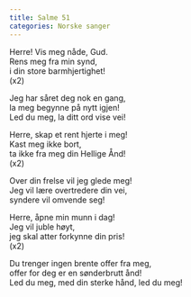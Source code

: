```yaml
---
title: Salme 51
categories: Norske sanger
---
```


Herre! Vis meg nåde, Gud.  
Rens meg fra min synd,  
i din store barmhjertighet!  
(x2)

Jeg har såret deg nok en gang,  
la meg begynne på nytt igjen!  
Led du meg, la ditt ord vise vei!

Herre, skap et rent hjerte i meg!  
Kast meg ikke bort,  
ta ikke fra meg din Hellige Ånd!  
(x2)

Over din frelse vil jeg glede meg!  
Jeg vil lære overtredere din vei,  
syndere vil omvende seg!

Herre, åpne min munn i dag!  
Jeg vil juble høyt,  
jeg skal atter forkynne din pris!  
(x2)

Du trenger ingen brente offer fra meg,  
offer for deg er en sønderbrutt ånd!  
Led du meg, med din sterke hånd, led du meg!
